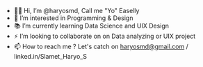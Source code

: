 - 🧑🏻 Hi, I’m @haryosmd, Call me "Yo" Easelly 
- 👀 I’m interested in Programming & Design
- 📚 I’m currently learning Data Science and UIX Design
- ⚡ I’m looking to collaborate on on Data analyzing or UIX project
- 📫 How to reach me ? Let's catch on haryosmd@gmail.com / linked.in/Slamet_Haryo_S

<!---
haryosmd/haryosmd is a ✨ special ✨ repository because its `README.md` (this file) appears on your GitHub profile.
You can click the Preview link to take a look at your changes.
--->

